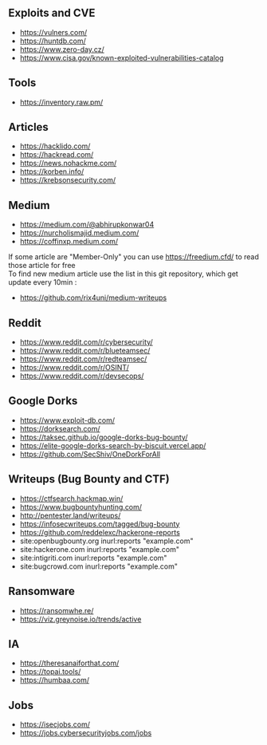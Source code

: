 ## Exploits and CVE
- https://vulners.com/
- https://huntdb.com/
- https://www.zero-day.cz/
- https://www.cisa.gov/known-exploited-vulnerabilities-catalog

## Tools
- https://inventory.raw.pm/

## Articles
- https://hacklido.com/
- https://hackread.com/
- https://news.nohackme.com/
- https://korben.info/
- https://krebsonsecurity.com/

## Medium
- https://medium.com/@abhirupkonwar04
- https://nurcholismajid.medium.com/
- https://coffinxp.medium.com/

If some article are "Member-Only" you can use https://freedium.cfd/ to read those article for free\
To find new medium article use the list in this git repository, which get update every 10min :
- https://github.com/rix4uni/medium-writeups

## Reddit
- https://www.reddit.com/r/cybersecurity/
- https://www.reddit.com/r/blueteamsec/
- https://www.reddit.com/r/redteamsec/
- https://www.reddit.com/r/OSINT/
- https://www.reddit.com/r/devsecops/

## Google Dorks
- https://www.exploit-db.com/
- https://dorksearch.com/
- https://taksec.github.io/google-dorks-bug-bounty/
- https://elite-google-dorks-search-by-biscuit.vercel.app/
- https://github.com/SecShiv/OneDorkForAll

## Writeups (Bug Bounty and CTF)
- https://ctfsearch.hackmap.win/
- https://www.bugbountyhunting.com/
- http://pentester.land/writeups/
- https://infosecwriteups.com/tagged/bug-bounty
- https://github.com/reddelexc/hackerone-reports
- site:openbugbounty.org inurl:reports "example.com"
- site:hackerone.com inurl:reports "example.com"
- site:intigriti.com inurl:reports "example.com"
- site:bugcrowd.com inurl:reports "example.com"

## Ransomware
- https://ransomwhe.re/
- https://viz.greynoise.io/trends/active

## IA
- https://theresanaiforthat.com/
- https://topai.tools/
- https://humbaa.com/

## Jobs
- https://isecjobs.com/
- https://jobs.cybersecurityjobs.com/jobs